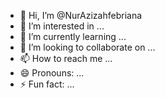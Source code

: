 - 👋 Hi, I’m @NurAzizahfebriana
- 👀 I’m interested in ...
- 🌱 I’m currently learning ...
- 💞️ I’m looking to collaborate on ...
- 📫 How to reach me ...
- 😄 Pronouns: ...
- ⚡ Fun fact: ...

<!---
NurAzizahfebriana/NurAzizahfebriana is a ✨ special ✨ repository because its `README.md` (this file) appears on your GitHub profile.
You can click the Preview link to take a look at your changes.
--->
